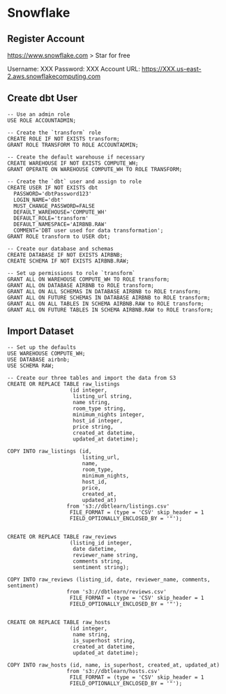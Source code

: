 # Snowflake

## Register Account

https://www.snowflake.com > Star for free

Username: XXX
Password: XXX
Account URL: https://XXX.us-east-2.aws.snowflakecomputing.com

## Create dbt User

    -- Use an admin role
    USE ROLE ACCOUNTADMIN;

    -- Create the `transform` role
    CREATE ROLE IF NOT EXISTS transform;
    GRANT ROLE TRANSFORM TO ROLE ACCOUNTADMIN;

    -- Create the default warehouse if necessary
    CREATE WAREHOUSE IF NOT EXISTS COMPUTE_WH;
    GRANT OPERATE ON WAREHOUSE COMPUTE_WH TO ROLE TRANSFORM;

    -- Create the `dbt` user and assign to role
    CREATE USER IF NOT EXISTS dbt
      PASSWORD='dbtPassword123'
      LOGIN_NAME='dbt'
      MUST_CHANGE_PASSWORD=FALSE
      DEFAULT_WAREHOUSE='COMPUTE_WH'
      DEFAULT_ROLE='transform'
      DEFAULT_NAMESPACE='AIRBNB.RAW'
      COMMENT='DBT user used for data transformation';
    GRANT ROLE transform to USER dbt;

    -- Create our database and schemas
    CREATE DATABASE IF NOT EXISTS AIRBNB;
    CREATE SCHEMA IF NOT EXISTS AIRBNB.RAW;

    -- Set up permissions to role `transform`
    GRANT ALL ON WAREHOUSE COMPUTE_WH TO ROLE transform; 
    GRANT ALL ON DATABASE AIRBNB to ROLE transform;
    GRANT ALL ON ALL SCHEMAS IN DATABASE AIRBNB to ROLE transform;
    GRANT ALL ON FUTURE SCHEMAS IN DATABASE AIRBNB to ROLE transform;
    GRANT ALL ON ALL TABLES IN SCHEMA AIRBNB.RAW to ROLE transform;
    GRANT ALL ON FUTURE TABLES IN SCHEMA AIRBNB.RAW to ROLE transform;
                        
## Import Dataset

    -- Set up the defaults
    USE WAREHOUSE COMPUTE_WH;
    USE DATABASE airbnb;
    USE SCHEMA RAW;

    -- Create our three tables and import the data from S3
    CREATE OR REPLACE TABLE raw_listings
                        (id integer,
                         listing_url string,
                         name string,
                         room_type string,
                         minimum_nights integer,
                         host_id integer,
                         price string,
                         created_at datetime,
                         updated_at datetime);

    COPY INTO raw_listings (id,
                            listing_url,
                            name,
                            room_type,
                            minimum_nights,
                            host_id,
                            price,
                            created_at,
                            updated_at)
                       from 's3://dbtlearn/listings.csv'
                        FILE_FORMAT = (type = 'CSV' skip_header = 1
                        FIELD_OPTIONALLY_ENCLOSED_BY = '"');


    CREATE OR REPLACE TABLE raw_reviews
                        (listing_id integer,
                         date datetime,
                         reviewer_name string,
                         comments string,
                         sentiment string);

    COPY INTO raw_reviews (listing_id, date, reviewer_name, comments, sentiment)
                       from 's3://dbtlearn/reviews.csv'
                        FILE_FORMAT = (type = 'CSV' skip_header = 1
                        FIELD_OPTIONALLY_ENCLOSED_BY = '"');


    CREATE OR REPLACE TABLE raw_hosts
                        (id integer,
                         name string,
                         is_superhost string,
                         created_at datetime,
                         updated_at datetime);

    COPY INTO raw_hosts (id, name, is_superhost, created_at, updated_at)
                       from 's3://dbtlearn/hosts.csv'
                        FILE_FORMAT = (type = 'CSV' skip_header = 1
                        FIELD_OPTIONALLY_ENCLOSED_BY = '"');
